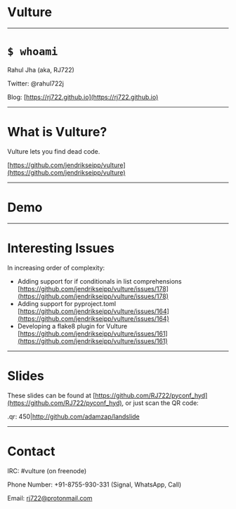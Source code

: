 # Vulture

---

# `$ whoami`

Rahul Jha (aka, RJ722)

Twitter: @rahul722j

Blog: [https://rj722.github.io](https://rj722.github.io)

---

# What is Vulture?

Vulture lets you find dead code.

[https://github.com/jendrikseipp/vulture](https://github.com/jendrikseipp/vulture)

---

# Demo

---

# Interesting Issues

In increasing order of complexity:

- Adding support for if conditionals in list comprehensions [https://github.com/jendrikseipp/vulture/issues/178](https://github.com/jendrikseipp/vulture/issues/178)
- Adding support for pyproject.toml [https://github.com/jendrikseipp/vulture/issues/164](https://github.com/jendrikseipp/vulture/issues/164)
- Developing a flake8 plugin for Vulture [https://github.com/jendrikseipp/vulture/issues/161](https://github.com/jendrikseipp/vulture/issues/161)

---

# Slides

These slides can be found at [https://github.com/RJ722/pyconf_hyd](https://github.com/RJ722/pyconf_hyd), or just scan the QR code:

.qr: 450|http://github.com/adamzap/landslide

---

# Contact

IRC: #vulture (on freenode)

Phone Number: +91-8755-930-331 (Signal, WhatsApp, Call)

Email: rj722@protonmail.com

